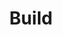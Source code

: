 ---
id: 12Fdg5uE6nZdukrdLNRdm
title: Build
desc: ''
updated: 1637865421451
created: 1631029707711
nav_exclude: true
---